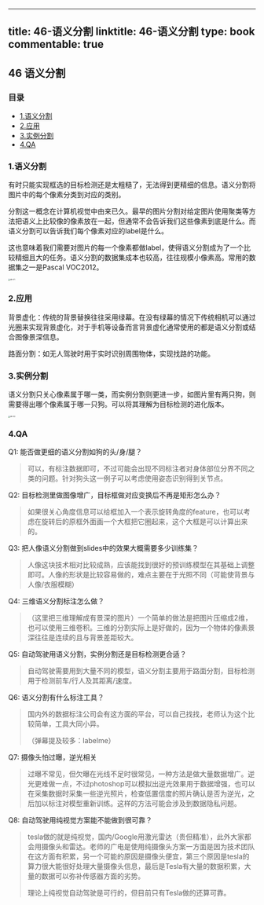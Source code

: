 
---
title: 46-语义分割
linktitle: 46-语义分割
type: book
commentable: true
---

## 46 语义分割

### 目录

- [1.语义分割](#1语义分割)
- [2.应用](#2应用)
- [3.实例分割](#3实例分割)
- [4.QA](#4qa)

### 1.语义分割

有时只能实现框选的目标检测还是太粗糙了，无法得到更精细的信息。语义分割将图片中的每个像素分类到对应的类别。

分割这一概念在计算机视觉中由来已久。最早的图片分割对给定图片使用聚类等方法把语义上比较像的像素放在一起，但通常不会告诉我们这些像素到底是什么。而语义分割可以告诉我们每个像素对应的label是什么。

这也意味着我们需要对图片的每一个像素都做label，使得语义分割成为了一个比较精细且大的任务。语义分割的数据集成本也较高，往往规模小像素高。常用的数据集之一是Pascal VOC2012。

<img src="..\imgs\46\46-01.jpg" alt="46-01" style="zoom:25%;" />

### 2.应用

背景虚化：传统的背景替换往往采用绿幕。在没有绿幕的情况下传统相机可以通过光圈来实现背景虚化，对于手机等设备而言背景虚化通常使用的都是语义分割或结合图像景深信息。

路面分割：如无人驾驶时用于实时识别周围物体，实现找路的功能。

### 3.实例分割

语义分割只关心像素属于哪一类，而实例分割则更进一步，如图片里有两只狗，则需要得出哪个像素属于哪一只狗。可以将其理解为目标检测的进化版本。

<img src="..\imgs\46\46-02.png" alt="46-02" style="zoom:25%;" />

### 4.QA

Q1: 能否做更细的语义分割如狗的头/身/腿？

> 可以，有标注数据即可，不过可能会出现不同标注者对身体部位分界不同之类的问题。针对狗头这一例子可以考虑使用姿态识别得到关节点。

Q2: 目标检测里做图像增广，目标框做对应变换后不再是矩形怎么办？

> 如果很关心角度信息可以给框加入一个表示旋转角度的feature，也可以考虑在旋转后的原框外面画一个大框把它圈起来，这个大框是可以计算出来的。

Q3: 把人像语义分割做到slides中的效果大概需要多少训练集？

> 人像这块技术相对比较成熟，应该能找到很好的预训练模型在其基础上调整即可。人像的形状是比较容易做的，难点主要在于光照不同（可能使背景与人像/衣服模糊）

Q4: 三维语义分割标注怎么做？

> （这里把三维理解成有景深的图片）一个简单的做法是把图片压缩成2维，也可以使用三维卷积。三维的分割实际上是好做的，因为一个物体的像素景深往往是连续的且与背景差距较大。

Q5: 自动驾驶用语义分割，实例分割还是目标检测更合适？

> 自动驾驶需要用到大量不同的模型，语义分割主要用于路面分割，目标检测用于检测前车/行人及其距离/速度。

Q6: 语义分割有什么标注工具？

> 国内外的数据标注公司会有这方面的平台，可以自己找找，老师认为这个比较简单，工具大同小异。
>
> （弹幕提及较多：labelme）

Q7: 摄像头怕过曝，逆光相关

> 过曝不常见，但欠曝在光线不足时很常见，一种方法是做大量数据增广。逆光更难做一点，不过photoshop可以模拟出逆光效果用于数据增强，也可以在采集数据时采集一些逆光照片，检查低置信度的照片确认是否为逆光，之后加以标注对模型重新训练。这样的方法可能会涉及到数据隐私问题。

Q8: 自动驾驶用纯视觉方案能不能做到很可靠？

> tesla做的就是纯视觉，国内/Google用激光雷达（贵但精准），此外大家都会用摄像头和雷达。老师的广电是使用纯摄像头方案一方面是因为技术团队在这方面有积累，另一个可能的原因是摄像头便宜，第三个原因是tesla的算力很大能很好处理大量摄像头信息，最后是Tesla有大量的数据积累，大量的数据可以弥补传感器方面的劣势。
>
> 理论上纯视觉自动驾驶是可行的，但目前只有Tesla做的还算可靠。

    